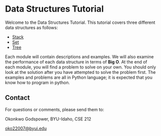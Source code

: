# Data Structures Tutorial

Welcome to the Data Structures Tutorial.  This tutorial covers three different data structures as follows:

- [Stack](1-stack.md)
- [Set](2-set.md)
- [Tree](3-tree.md)

Each module will contain descriptions and examples. We will also examine the performance of each data structure in terms of **Big O**. At the end of each module, you will find a problem to solve on your own. You should only look at the solution after you have attempted to solve the problem first. The examples and problems are all in Python language; it is expected that you know how to program in python.

## Contact

For questions or comments, please send them to:

Okonkwo Godspower, BYU-Idaho, CSE 212

oko22007@byui.edu